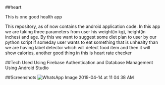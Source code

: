##heart
 
This is one good health app

This repository, as of now contains the android application code. In this app we are taking three parameters from user his weight(in kg),
height(in inches) and age. By this we want to suggest some diet plan to user by our python script if someday user wants to eat something 
that is unhealty than we are having label detector which will detect food item and then it will show calories, another good thing in this
is heart rate checker

##Tech Used
Using Firebase Authentication and Database Management
Using Android Studio

##Screenshots
![WhatsApp Image 2019-04-14 at 11 04 38 AM](https://user-images.githubusercontent.com/33796163/56089138-dd7ebd00-5eab-11e9-81fb-d7e05f311d22.jpeg)
